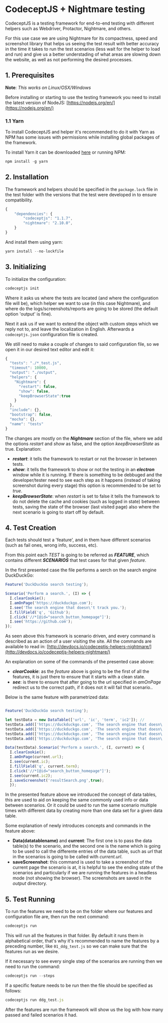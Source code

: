 # CodeceptJS + Nightmare testing

CodeceptJS is a testing framework for end-to-end testing with different helpers such as Webdriver, Protactor, Nightmare, and others.

For this use case we are using Nightmare for its compactness, speed and screenshot library that helps us seeing the test result with better accuracy in the time it takes to run the test scenarios (less wait for the helper to load and run) and give us a better understading of what areas are slowing down the website, as well as not performing the desired processes.

## 1. Prerequisites

**Note**: *This works on Linux/OSX/Windows*

Before installing or starting to use the testing framework you need to install the latest version of NodeJS: [https://nodejs.org/en/](https://nodejs.org/en/)

### 1.1 Yarn

To install CodeceptJS and helper it's recommended to do it with Yarn as NPM has some issues with permissions while installing global packages of the framework.

To install Yarn it can be downloaded [here](https://yarnpkg.com/en/) or running NPM:

```javascript
npm install -g yarn
```

## 2. Installation

The framework and helpers should be specified in the ```package.lock``` file in the test folder with the versions that the test were developed in to ensure compatibility.

```javascript
{
	"dependencies": {
    	"codeceptjs": "1.1.7",
    	"nightmare": "2.10.0",
    }
}
```
And install them using yarn:

```javascript
yarn install --no-lockfile
```


## 3. Initializing

To initialize the configuration:

```javascript
codeceptjs init
```

Where it asks us where the tests are located (and where the configuration file will be), which helper we want to use (in this case Nightmare), and where do the logs/screenshots/reports are going to be stored (the default option 'output' is fine).

Next it ask us if we want to extend the object with custom steps which we reply not to, and leave the localization in English. Afterwards a ```codeceptjs.json``` configuration file is created.

We still need to make a couple of changes to said configuration file, so we open it in our desired text editor and edit it:

```javascript
{
  "tests": "./*_test.js",
  "timeout": 10000,
  "output": "./output",
  "helpers": {
    "Nightmare": {
      "restart": false,
      "show": false,
      "keepBrowserState":true
    }
  },
  "include": {},
  "bootstrap": false,
  "mocha": {},
  "name": "tests"
}
```

The changes are mostly on the ***Nightmare*** section of the file, where we add the options *restart* and *show* as false, and the option *keepBrowserState* as true. Explanation:

* ***restart***: it tells the framework to restart or not the browser in between tests.
* ***show***: it tells the framework to show or not the testing in an ***electron*** window while it is running. If there is something to be debbuged and the developer/tester need to see each step as it happens (instead of taking screenshot during every stage) this option is recommended to be set to *true*.
* ***keepBrowserState***: when *restart* is set to false it tells the framework to do not delete the cache and cookies (such as logged in state) between tests, saving the state of the browser (last visited page) also where the next scenario is going to start off by default.

## 4. Test Creation

Each tests should test a 'feature', and in them have different scenarios (such as fail ones, wrong info, success, etc).

From this point each *TEST* is going to be referred as ***FEATURE***, which contains different ***SCENARIOS*** that test cases for that given *feature*.

In the first presented case the file performs a serch on the search engine DuckDuckGo:

```javascript
Feature('DuckDuckGo search testing');

Scenario('Perform a search.', (I) => {
  I.clearCookie();
  I.amOnPage('https://duckduckgo.com');
  I.see('The search engine that doesn\'t track you.');
  I.fillField('q', 'Github');
  I.click('//*[@id="search_button_homepage"]');
  I.see('https://github.com');
});
  ```

As seen above this framework is scenario driven, and every command is described as an action of a user visiting the site. All the commands are available to read in: [http://devdocs.io/codeceptjs-helpers-nightmare/](http://devdocs.io/codeceptjs-helpers-nightmare/)

An explanation on some of the commands of the presented case above:

* ***clearCookie***: as the *feature* above is going to be the first of all the features, it is just there to ensure that it starts with a clean state.
* ***see***: is there to ensure that after going to the url specified in *amOnPage* redirect us to the correct path, if it does not it will fail that scenario..

Below is the same feature with parametrized data:

```javascript

Feature('DuckDuckGo search testing');

let testData = new DataTable(['url', 'ic', 'term', 'ic2']); //
testData.add(['https://duckduckgo.com', 'The search engine that doesn\'t track you.', 'Github', 'https://github.com']);
testData.add(['https://duckduckgo.com', 'The search engine that doesn\'t track you.', 'Node.js', 'https://nodejs.org']);
testData.add(['https://duckduckgo.com', 'The search engine that doesn\'t track you.', 'Yarn', 'https://yarnpkg.com/lang/en/docs/install/']);
testData.add(['https://duckduckgo.com', 'The search engine that doesn\'t track you.', 'CodeceptJS', 'https://codecept.io']);

Data(testData).Scenario('Perform a search.', (I, current) => {
  I.clearCookie();
  I.amOnPage(current.url);
  I.see(current.ic);
  I.fillField('q', current.term);
  I.click('//*[@id="search_button_homepage"]');
  I.see(current.ic2);
  I.saveScreenshot('resultSearch.png',true);
  });
  ```

In the presented feature above we introduced the concept of data tables, this are used to aid on keeping the same commonly used info or data between scenarios. Or it could be used to run the same scenario multiple times with different data by creating more than one data set for a given data table.

Some explanation of newly introduces concepts and commands in the feature above:

* **Data(datatablename)** and **current**: The first one is to pass the data table(s) to the scenario, and the second one is the name which is going to be used to call the differente entries of the data table, such as *url* that in the scenarios is going to be called with *current.url*.
* **saveScreenshot**: this command is used to take a screenshot of the current page the scenario is at, it is helpful to see the ending state of the scenarios and particularly if we are running the features in a headless mode (not showing the browser). The screenshots are saved in the *output* directory.

## 5. Test Running

To run the features we need to be on the folder where our features and configuration file are, then run the next command:

```javascript
codeceptjs run
````
This will run all the features in that folder. By default it runs them in alphabetical order, that's why it's recommended to name the features by a preceding number, like ```01_ddg_test.js``` so we can make sure that the features run as we desire.

If it necessary to see every single step of the scenarios are running then we need to run the command:

```javascript
codeceptjs run --steps
```

If a specific feature needs to be run then the file should be specified as follows:

```javascript
codeceptjs run ddg_test.js
```
After the features are run the framework will show us the log with how many passed and failed scenarios it had.

